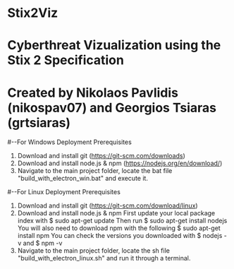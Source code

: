 # Stix2Viz
# Cyberthreat Vizualization using the Stix 2 Specification
# Created by Nikolaos Pavlidis (nikospav07) and Georgios Tsiaras (grtsiaras)

#--For Windows Deployment
Prerequisites
1) Download and install git (https://git-scm.com/downloads)
2) Download and install node.js & npm (https://nodejs.org/en/download/)
3) Navigate to the main project folder, locate the bat file "build_with_electron_win.bat" and execute it.

#--For Linux Deployment
Prerequisites
1) Download and install git (https://git-scm.com/download/linux)
2) Download and install node.js & npm 
   First update your local package index with $ sudo apt-get update
   Then run $ sudo apt-get install nodejs
   You will also need to download npm with the following $ sudo apt-get install npm
   You can check the versions you downloaded with $ nodejs -v and $ npm -v
3) Navigate to the main project folder, locate the sh file "build_with_electron_linux.sh" and run it through a terminal.
